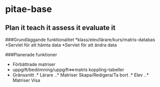 # pitae-base
## Plan it teach it assess it evaluate it
###Grundläggande funktionalitet
*klass/elev/lärare/kurs/matris-databas
*Servlet för att hämta data
*Servlet för att ändra data

###Planerade funktioner
* Förbättrade matriser
* uppgift/bedömning/uppgift<=>matris koppling-tabeller
* Gränssnitt
.* Lärare
..* Matriser Skapa/Redigera/Ta bort
.* Elev
..* Matriser Visa

